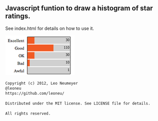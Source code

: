 ## Javascript funtion to draw a histogram of star ratings.

See index.html for details on how to use it.

![Screenshot](https://github.com/leoneu/draw-histogram/raw/master/screenshot.png)


    Copyright (c) 2012, Leo Neumeyer
    @leoneu
    https://github.com/leoneu/
    
    Distributed under the MIT license. See LICENSE file for details.
    
    All rights reserved.

